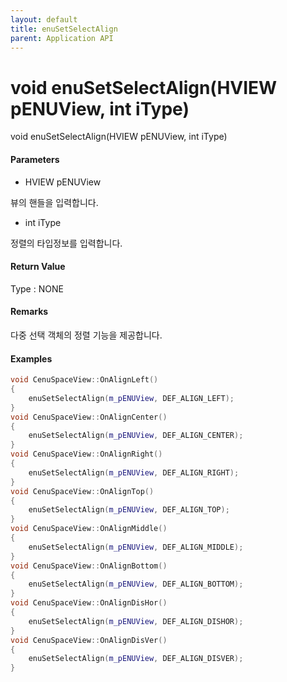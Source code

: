 ```yaml
---
layout: default
title: enuSetSelectAlign
parent: Application API
---
```

# void enuSetSelectAlign\(HVIEW pENUView, int iType\)

void enuSetSelectAlign\(HVIEW pENUView, int iType\)

#### Parameters

* HVIEW pENUView

뷰의 핸들을 입력합니다.

* int iType

정렬의 타입정보를 입력합니다.

#### Return Value

Type : NONE

#### Remarks

다중 선택 객체의 정렬 기능을 제공합니다.

#### Examples

```cpp
void CenuSpaceView::OnAlignLeft()
{
    enuSetSelectAlign(m_pENUView, DEF_ALIGN_LEFT);
}
void CenuSpaceView::OnAlignCenter()
{
    enuSetSelectAlign(m_pENUView, DEF_ALIGN_CENTER);
}
void CenuSpaceView::OnAlignRight()
{
    enuSetSelectAlign(m_pENUView, DEF_ALIGN_RIGHT);
}
void CenuSpaceView::OnAlignTop()
{
    enuSetSelectAlign(m_pENUView, DEF_ALIGN_TOP);
}
void CenuSpaceView::OnAlignMiddle()
{
    enuSetSelectAlign(m_pENUView, DEF_ALIGN_MIDDLE);
}
void CenuSpaceView::OnAlignBottom()
{
    enuSetSelectAlign(m_pENUView, DEF_ALIGN_BOTTOM);
}
void CenuSpaceView::OnAlignDisHor()
{
    enuSetSelectAlign(m_pENUView, DEF_ALIGN_DISHOR);
}
void CenuSpaceView::OnAlignDisVer()
{
    enuSetSelectAlign(m_pENUView, DEF_ALIGN_DISVER);
}
```



